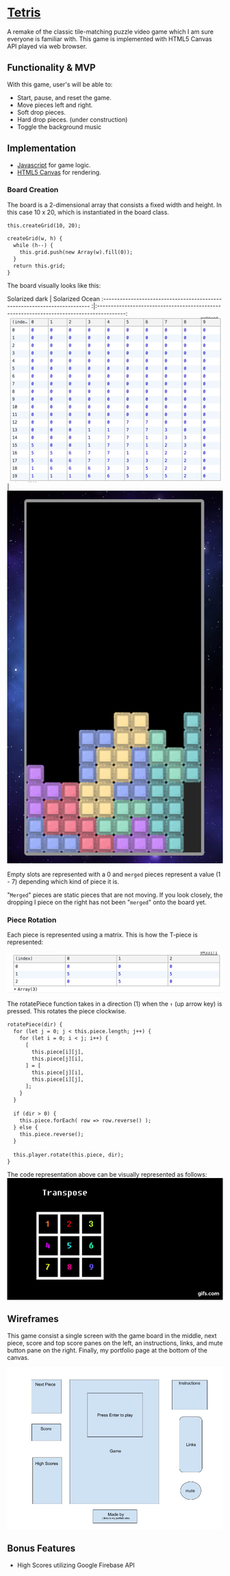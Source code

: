 # [Tetris](http://tetris.rafgarcia.io)
A remake of the classic tile-matching puzzle video game which I am sure everyone is familiar with.
This game is implemented with HTML5 Canvas API played via web browser.

## Functionality & MVP
With this game, user's will be able to:

+ Start, pause, and reset the game.
+ Move pieces left and right.
+ Soft drop pieces.
+ Hard drop pieces. (under construction)
+ Toggle the background music

## Implementation
+ [Javascript](https://www.javascript.com/) for game logic.
+ [HTML5 Canvas](https://developer.mozilla.org/en-US/docs/Web/API/Canvas_API) for rendering.

### Board Creation
The board is a 2-dimensional array that consists a fixed width and height. In this case 10 x 20,
which is instantiated in the board class.

```
this.createGrid(10, 20);
```

```
createGrid(w, h) {
  while (h--) {
    this.grid.push(new Array(w).fill(0));
  }
  return this.grid;
}
```

The board visually looks like this:

Solarized dark                                                              | Solarized Ocean
:------------------------------------------------------------------------- :|:----------------------------------------------------------------------------------------:
![Board](https://github.com/rafgarciaa/Tetris/blob/master/assets/board.png) |  ![Tetris View](https://github.com/rafgarciaa/Tetris/blob/master/assets/tetris_view.png)

Empty slots are represented with a 0 and `merged` pieces represent a value (1 - 7) depending which
kind of piece it is.

"`Merged`" pieces are static pieces that are not moving. If you look closely, the dropping I piece on the right has not been "`merged`" onto the board yet.

### Piece Rotation
Each piece is represented using a matrix. This is how the T-piece is represented:

![Piece](https://github.com/rafgarciaa/Tetris/blob/master/assets/piece.png)

The rotatePiece function takes in a direction (1) when the `↑` (up arrow key) is pressed.
This rotates the piece clockwise.

```
rotatePiece(dir) {
  for (let j = 0; j < this.piece.length; j++) {
    for (let i = 0; i < j; i++) {
      [
        this.piece[i][j],
        this.piece[j][i],
      ] = [
        this.piece[j][i],
        this.piece[i][j],
      ];
    }
  }

  if (dir > 0) {
    this.piece.forEach( row => row.reverse() );
  } else {
    this.piece.reverse();
  }

  this.player.rotate(this.piece, dir);
}
```

The code representation above can be visually represented as follows:
![Piece Rotation](https://github.com/rafgarciaa/Tetris/blob/master/assets/rotate.gif)


## Wireframes
This game consist a single screen with the game board in the middle, next piece, score and
top score panes on the left, an instructions, links, and mute button pane on the right. Finally,
my portfolio page at the bottom of the canvas.

![Wireframes](https://github.com/rafgarciaa/Tetris/blob/master/assets/tetris_wireframes.jpg)

## Bonus Features
+ High Scores utilizing Google Firebase API
